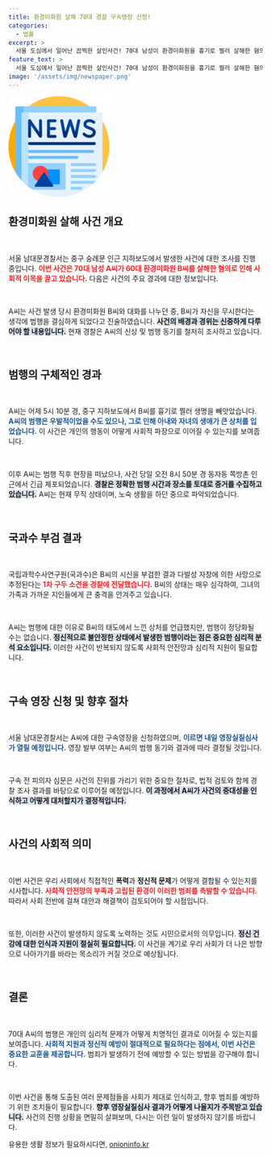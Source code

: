 ```yaml
---
title: 환경미화원 살해 70대 경찰 구속영장 신청!
categories:
  - 법률
excerpt: >
  서울 도심에서 일어난 끔찍한 살인사건! 70대 남성이 환경미화원을 흉기로 찔러 살해한 혐의를 받고 있습니다. 국과수의 1차 소견에 따르면, 피해자는 다발성 자창으로 사망한 것으로 추정되며, A씨는 현장에서 멀리 도망쳤다가 붙잡혔습니다. 이 사건의 진실은 과연 무엇일까요?
feature_text: >
  서울 도심에서 일어난 끔찍한 살인사건! 70대 남성이 환경미화원을 흉기로 찔러 살해한 혐의를 받고 있습니다. 국과수의 1차 소견에 따르면, 피해자는 다발성 자창으로 사망한 것으로 추정되며, A씨는 현장에서 멀리 도망쳤다가 붙잡혔습니다. 이 사건의 진실은 과연 무엇일까요?
image: '/assets/img/newspaper.png'
---
```


<p><img src="/assets/img/newspaper.png" alt="kimp 속보" /></p>

<h2 data-ke-size="size26">환경미화원 살해 사건 개요</h2>

<p data-ke-size="size16">&nbsp;</p>

<p>서울 남대문경찰서는 중구 숭례문 인근 지하보도에서 발생한 사건에 대한 조사를 진행 중입니다. <b><span style="color: #ee2323;">이번 사건은 70대 남성 A씨가 60대 환경미화원 B씨를 살해한 혐의로 인해 사회적 이목을 끌고 있습니다.</span></b> 다음은 사건의 주요 경과에 대한 정보입니다. </p>

<p data-ke-size="size16">&nbsp;</p>

<p>A씨는 사건 발생 당시 환경미화원 B씨와 대화를 나누던 중, B씨가 자신을 무시한다는 생각에 범행을 결심하게 되었다고 진술하였습니다. <b><span style="background-color: #21538527;">사건의 배경과 경위는 신중하게 다루어야 할 내용입니다.</span></b> 현재 경찰은 A씨의 신상 및 범행 동기를 철저히 조사하고 있습니다.</p>

<p data-ke-size="size16">&nbsp;</p>

<h2 data-ke-size="size26">범행의 구체적인 경과</h2>

<p data-ke-size="size16">&nbsp;</p>

<p>A씨는 어제 5시 10분 경, 중구 지하보도에서 B씨를 흉기로 찔러 생명을 빼앗았습니다. <b><span style="color: #1a5490;">A씨의 범행은 우발적이었을 수도 있으나, 그로 인해 아내와 자녀의 생애가 큰 상처를 입었습니다.</span></b> 이 사건은 개인의 행동이 어떻게 사회적 파장으로 이어질 수 있는지를 보여줍니다.</p>

<p data-ke-size="size16">&nbsp;</p>

<p>이후 A씨는 범행 직후 현장을 떠났으나, 사건 당일 오전 8시 50분 경 동자동 쪽방촌 인근에서 긴급 체포되었습니다. <b><span style="background-color: #21538527;">경찰은 정확한 범행 시간과 장소를 토대로 증거를 수집하고 있습니다.</span></b> A씨는 현재 무직 상태이며, 노숙 생활을 하던 중으로 파악되었습니다.</p>

<p data-ke-size="size16">&nbsp;</p>

<h2 data-ke-size="size26">국과수 부검 결과</h2>

<p data-ke-size="size16">&nbsp;</p>

<p>국립과학수사연구원(국과수)은 B씨의 시신을 부검한 결과 다발성 자창에 의한 사망으로 추정된다는 <b><span style="color: #ee2323;">1차 구두 소견을 경찰에 전달했습니다.</span></b> B씨의 상태는 매우 심각하여, 그녀의 가족과 가까운 지인들에게 큰 충격을 안겨주고 있습니다.</p>

<p data-ke-size="size16">&nbsp;</p>

<p>A씨는 범행에 대한 이유로 B씨의 태도에서 느낀 상처를 언급했지만, 범행이 정당화될 수는 없습니다. <b><span style="background-color: #21538527;">정신적으로 불안정한 상태에서 발생한 범행이라는 점은 중요한 심리적 분석 요소입니다.</span></b> 이러한 사건이 반복되지 않도록 사회적 안전망과 심리적 지원이 필요합니다.</p>

<p data-ke-size="size16">&nbsp;</p>

<h2 data-ke-size="size26">구속 영장 신청 및 향후 절차</h2>

<p data-ke-size="size16">&nbsp;</p>

<p>서울 남대문경찰서는 A씨에 대한 구속영장을 신청하였으며, <b><span style="color: #1a5490;">이르면 내일 영장실질심사가 열릴 예정입니다.</span></b> 영장 발부 여부는 A씨의 범행 동기와 결과에 따라 결정될 것입니다.</p>

<p data-ke-size="size16">&nbsp;</p>

<p>구속 전 피의자 심문은 사건의 진위를 가리기 위한 중요한 절차로, 법적 검토와 함께 경찰 조사 결과를 바탕으로 이루어질 예정입니다. <b><span style="background-color: #21538527;">이 과정에서 A씨가 사건의 중대성을 인식하고 어떻게 대처할지가 결정적입니다.</span></b></p>

<p data-ke-size="size16">&nbsp;</p>

<h2 data-ke-size="size26">사건의 사회적 의미</h2>

<p data-ke-size="size16">&nbsp;</p>

<p>이번 사건은 우리 사회에서 직접적인 <strong>폭력</strong>과 <strong>정신적 문제</strong>가 어떻게 결합될 수 있는지를 시사합니다. <b><span style="color: #ee2323;">사회적 안전망의 부족과 고립된 환경이 이러한 범죄를 촉발할 수 있습니다.</span></b> 따라서 사회 전반에 걸쳐 대안과 해결책이 검토되어야 할 시점입니다.</p>

<p data-ke-size="size16">&nbsp;</p>

<p>또한, 이러한 사건이 발생하지 않도록 노력하는 것도 시민으로서의 의무입니다. <b><span style="background-color: #21538527;">정신 건강에 대한 인식과 지원이 절실히 필요합니다.</span></b> 이 사건을 계기로 우리 사회가 더 나은 방향으로 나아가기를 바라는 목소리가 커질 것으로 예상됩니다.</p>

<p data-ke-size="size16">&nbsp;</p>

<h2 data-ke-size="size26">결론</h2>

<p data-ke-size="size16">&nbsp;</p>

<p>70대 A씨의 범행은 개인의 심리적 문제가 어떻게 치명적인 결과로 이어질 수 있는지를 보여줍니다. <b><span style="color: #1a5490;">사회적 지원과 정신적 예방이 절대적으로 필요하다는 점에서, 이번 사건은 중요한 교훈을 제공합니다.</span></b> 범죄가 발생하기 전에 예방할 수 있는 방법을 강구해야 합니다.</p>

<p data-ke-size="size16">&nbsp;</p>

<p>이번 사건을 통해 도출된 여러 문제점들을 사회가 제대로 인식하고, 향후 범죄를 예방하기 위한 조치들이 필요합니다. <b><span style="background-color: #21538527;">향후 영장실질심사 결과가 어떻게 나올지가 주목받고 있습니다.</span></b> 사건의 진행 상황을 면밀히 살펴보며, 다시는 이런 일이 발생하지 않기를 바랍니다.</p>
유용한 생활 정보가 필요하시다면, <a href="https://onioninfo.kr" rel="dofollow">onioninfo.kr</a>


